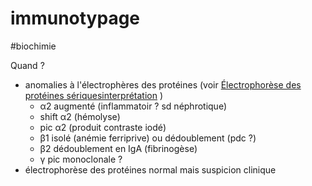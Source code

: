 # immunotypage
#biochimie 


Quand ? 

- anomalies à l'électrophères des protéines (voir [Électrophorèse des protéines sériquesinterprétation](#c3a9lectrophorc3a8se-des-protc3a9ines-sc3a9riques-interprc3a9tationnorgmd) ) 
    - α2 augmenté (inflammatoir ? sd néphrotique) 
    - shift α2 (hémolyse) 
    - pic α2 (produit contraste iodé) 
    - β1 isolé (anémie ferriprive) ou dédoublement (pdc ?) 
    - β2 dédoublement en IgA (fibrinogèse) 
    - γ pic monoclonale ? 
- électrophorèse des protéines normal mais suspicion clinique 

